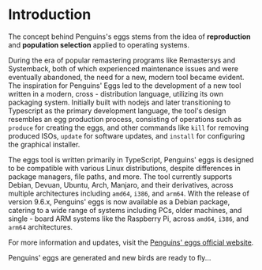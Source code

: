 # Introduction

The concept behind Penguins's eggs stems from the idea of
**reproduction** and **population selection** applied to
operating systems. 

During the era of popular remastering programs
like Remastersys and Systemback, both of which experienced maintenance
issues and were eventually abandoned, the need for a new, modern tool
became evident. The inspiration for Penguins' Eggs led to the
development of a new tool written in a modern, cross - distribution
language, utilizing its own packaging system. Initially built with
nodejs and later transitioning to Typescript as the primary
development language, the tool's design resembles an egg production
process, consisting of operations such as `produce` for creating
the eggs, and other commands like `kill` for removing produced
ISOs, `update` for software updates, and `install` for
configuring the graphical installer.

The eggs tool is written primarily in TypeScript, Penguins' eggs is
designed to be compatible with various Linux distributions, despite
differences in package managers, file paths, and more. The tool
currently supports Debian, Devuan, Ubuntu, Arch, Manjaro, and their
derivatives, across multiple architectures including `amd64`, `i386`, and
`arm64`. With the release of version 9.6.x, Penguins' eggs
is now available as a Debian package, catering to a wide range of
systems including PCs, older machines, and single - board ARM systems
like the Raspberry Pi, across `amd64`, `i386`, and `arm64` architectures.

For more information and updates, visit the [Penguins' eggs official
website](https://penguins-eggs.net).

Penguins' eggs are generated and new birds are ready to fly...

